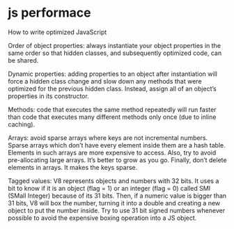 # js performace

How to write optimized JavaScript

Order of object properties: always instantiate your object properties in the same order so that hidden classes, and subsequently optimized code, can be shared.

Dynamic properties: adding properties to an object after instantiation will force a hidden class change and slow down any methods that were optimized for the previous hidden class. Instead, assign all of an object’s properties in its constructor.

Methods: code that executes the same method repeatedly will run faster than code that executes many different methods only once (due to inline caching).

Arrays: avoid sparse arrays where keys are not incremental numbers. Sparse arrays which don’t have every element inside them are a hash table. Elements in such arrays are more expensive to access. Also, try to avoid pre-allocating large arrays. It’s better to grow as you go. Finally, don’t delete elements in arrays. It makes the keys sparse.

Tagged values: V8 represents objects and numbers with 32 bits. It uses a bit to know if it is an object (flag = 1) or an integer (flag = 0) called SMI (SMall Integer) because of its 31 bits. Then, if a numeric value is bigger than 31 bits, V8 will box the number, turning it into a double and creating a new object to put the number inside. Try to use 31 bit signed numbers whenever possible to avoid the expensive boxing operation into a JS object.
